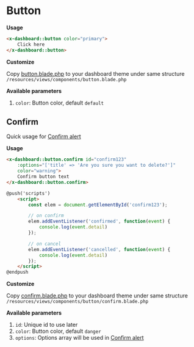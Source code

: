 # Button

**Usage**

```html
<x-dashboard::button color="primary">
    Click here
</x-dashboard::button>
```

**Customize**

Copy [button.blade.php](https://github.com/laravel-dashboard-kit/dashboard-ui/tree/master/resources/views/components/button.blade.php) to your dashboard theme under same structure `/resources/views/components/button.blade.php`

**Available parameters**

1. `color`: Button color, default `default`

## Confirm

Quick usage for [Confirm alert](alert#confirm)

**Usage**

```html
<x-dashboard::button.confirm id="confirm123"
    :options="['title' => 'Are you sure you want to delete?']"
    color="warning">
    Confirm button text
</x-dashboard::button.confirm>

@push('scripts')
    <script>
        const elem = document.getElementById('confirm123');

        // on confirm
        elem.addEventListener('confirmed', function(event) {
            console.log(event.detail)
        });

        // on cancel
        elem.addEventListener('cancelled', function(event) {
            console.log(event.detail)
        });
    </script>
@endpush
```

**Customize**

Copy [confirm.blade.php](https://github.com/laravel-dashboard-kit/dashboard-ui/tree/master/resources/views/components/button/confirm.blade.php) to your dashboard theme under same structure `/resources/views/components/button/confirm.blade.php`

**Available parameters**

1. `id`: Unique id to use later
2. `color`: Button color, default `danger`
3. `options`: Options array will be used in [Confirm alert](#confirm)
